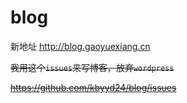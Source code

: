 # blog

新地址 http://blog.gaoyuexiang.cn

~~我用这个`issues`来写博客，放弃`wordpress`~~

~~https://github.com/kbyyd24/blog/issues~~
